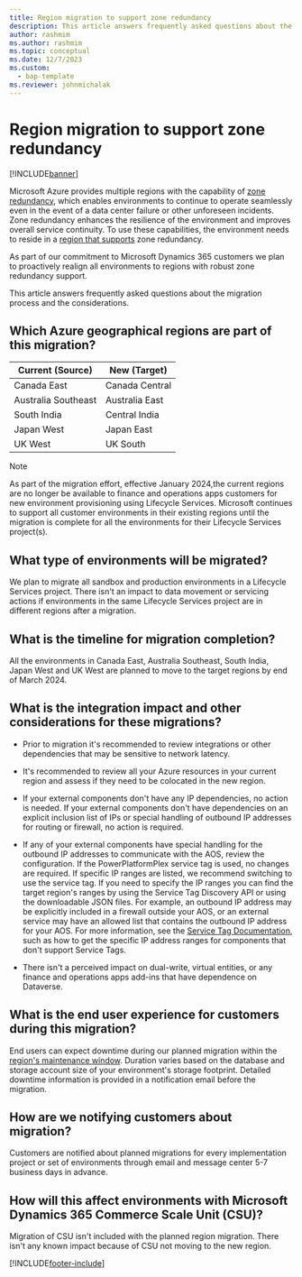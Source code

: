 ```yaml
---
title: Region migration to support zone redundancy
description: This article answers frequently asked questions about the migration process and the considerations to support zone redundancy.
author: rashmim
ms.author: rashmim
ms.topic: conceptual 
ms.date: 12/7/2023
ms.custom: 
  - bap-template
ms.reviewer: johnmichalak
---
```


# Region migration to support zone redundancy

[!INCLUDE[banner](../includes/banner.md)]

Microsoft Azure provides multiple regions with the capability of [zone redundancy](/azure/reliability/availability-zones-overview), which enables environments to continue to operate seamlessly even in the event of a data center failure or other unforeseen incidents. Zone redundancy enhances the resilience of the environment and improves overall service continuity. To use these capabilities, the environment needs to reside in a [region that supports](/azure/reliability/availability-zones-service-support) zone redundancy.

As part of our commitment to Microsoft Dynamics 365 customers we plan to proactively realign all environments to regions with robust zone redundancy support.

This article answers frequently asked questions about the migration process and the considerations.

## Which Azure geographical regions are part of this migration?

| **Current (Source)** | **New (Target)** |
| --- | --- |
| Canada East | Canada Central |
| Australia Southeast | Australia East |
| South India | Central India |
| Japan West | Japan East |
| UK West | UK South |

> [!NOTE]
> As part of the migration effort, effective January 2024,the current regions are no longer be available to finance and operations apps customers for new environment provisioning using Lifecycle Services. Microsoft continues to support all customer environments in their existing regions until the migration is complete for all the environments for their Lifecycle Services project(s).

## What type of environments will be migrated?

We plan to migrate all sandbox and production environments in a Lifecycle Services project. There isn't an impact to data movement or servicing actions if environments in the same Lifecycle Services project are in different regions after a migration.

## What is the timeline for migration completion?  

All the environments in Canada East, Australia Southeast, South India, Japan West and UK West are planned to move to the target regions by end of March 2024.

## What is the integration impact and other considerations for these migrations?

- Prior to migration it's recommended to review integrations or other dependencies that may be sensitive to network latency.
- It's recommended to review all your Azure resources in your current region and assess if they need to be colocated in the new region.

- If your external components don't have any IP dependencies, no action is needed. If your external components don't have dependencies on an explicit inclusion list of IPs or special handling of outbound IP addresses for routing or firewall, no action is required.
- If any of your external components have special handling for the outbound IP addresses to communicate with the AOS, review the configuration. If the PowerPlatformPlex service tag is used, no changes are required. If specific IP ranges are listed, we recommend switching to use the service tag. If you need to specify the IP ranges you can find the target region's ranges by using the Service Tag Discovery API or using the downloadable JSON files. For example, an outbound IP address may be explicitly included in a firewall outside your AOS, or an external service may have an allowed list that contains the outbound IP address for your AOS. For more information, see the [Service Tag Documentation](/azure/virtual-network/service-tags-overview), such as how to get the specific IP address ranges for components that don't support Service Tags.
- There isn't a perceived impact on dual-write, virtual entities, or any finance and operations apps add-ins that have dependence on Dataverse.

## What is the end user experience for customers during this migration?  

End users can expect downtime during our planned migration within the [region's maintenance window](../dev-itpro/lifecycle-services/planned-maintenance-window-faq.md). Duration varies based on the database and storage account size of your environment's storage footprint. Detailed downtime information is provided in a notification email before the migration.

## How are we notifying customers about migration?  

Customers are notified about planned migrations for every implementation project or set of environments through email and message center 5-7 business days in advance.

## How will this affect environments with Microsoft Dynamics 365 Commerce Scale Unit (CSU)?

Migration of CSU isn't included with the planned region migration. There isn't any known impact because of CSU not moving to the new region.

[!INCLUDE[footer-include](../../../includes/footer-banner.md)]
